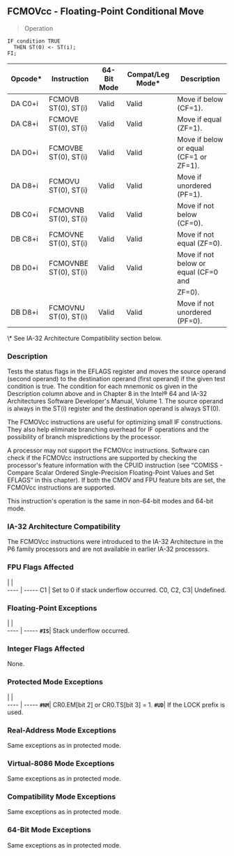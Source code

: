 ## FCMOVcc - Floating-Point Conditional Move

> Operation

``` slim
IF condition TRUE
  THEN ST(0) <- ST(i);
FI;

```

 Opcode\*| Instruction          | 64-Bit Mode| Compat/Leg Mode\*| Description                           
 ---  | --- | --- | --- | ---
 DA C0+i| FCMOVB ST(0), ST(i)  | Valid      | Valid           | Move if below (CF=1).                 
 DA C8+i| FCMOVE ST(0), ST(i)  | Valid      | Valid           | Move if equal (ZF=1).                 
 DA D0+i| FCMOVBE ST(0), ST(i) | Valid      | Valid           | Move if below or equal (CF=1 or ZF=1).
 DA D8+i| FCMOVU ST(0), ST(i)  | Valid      | Valid           | Move if unordered (PF=1).             
 DB C0+i| FCMOVNB ST(0), ST(i) | Valid      | Valid           | Move if not below (CF=0).             
 DB C8+i| FCMOVNE ST(0), ST(i) | Valid      | Valid           | Move if not equal (ZF=0).             
 DB D0+i| FCMOVNBE ST(0), ST(i)| Valid      | Valid           | Move if not below or equal (CF=0 and  
        |                      |            |                 | ZF=0).                                
 DB D8+i| FCMOVNU ST(0), ST(i) | Valid      | Valid           | Move if not unordered (PF=0).         
<aside class="notification">
\* See IA-32 Architecture Compatibility section below.
</aside>


### Description
Tests the status flags in the EFLAGS register and moves the source operand (second
operand) to the destination operand (first operand) if the given test condition
is true. The condition for each mnemonic os given in the Description column
above and in Chapter 8 in the Intel® 64 and IA-32 Architectures Software Developer's
Manual, Volume 1. The source operand is always in the ST(i) register and the
destination operand is always ST(0).

The FCMOVcc instructions are useful for optimizing small IF constructions. They
also help eliminate branching overhead for IF operations and the possibility
of branch mispredictions by the processor.

A processor may not support the FCMOVcc instructions. Software can check if
the FCMOVcc instructions are supported by checking the processor's feature information
with the CPUID instruction (see “COMISS - Compare Scalar Ordered Single-Precision
Floating-Point Values and Set EFLAGS” in this chapter). If both the CMOV and
FPU feature bits are set, the FCMOVcc instructions are supported.

This instruction's operation is the same in non-64-bit modes and 64-bit mode.


### IA-32 Architecture Compatibility
The FCMOVcc instructions were introduced to the IA-32 Architecture in the P6
family processors and are not available in earlier IA-32 processors.



### FPU Flags Affected
   | |  
---- | -----
 C1        | Set to 0 if stack underflow occurred.
 C0, C2, C3| Undefined.                           

### Floating-Point Exceptions
   | |  
---- | -----
 **``#IS``**| Stack underflow occurred.

### Integer Flags Affected
None.


### Protected Mode Exceptions
   | |  
---- | -----
 **``#NM``**| CR0.EM[bit 2] or CR0.TS[bit 3] = 1.
 **``#UD``**| If the LOCK prefix is used.        

### Real-Address Mode Exceptions
Same exceptions as in protected mode.


### Virtual-8086 Mode Exceptions
Same exceptions as in protected mode.


### Compatibility Mode Exceptions
Same exceptions as in protected mode.


### 64-Bit Mode Exceptions
Same exceptions as in protected mode.
